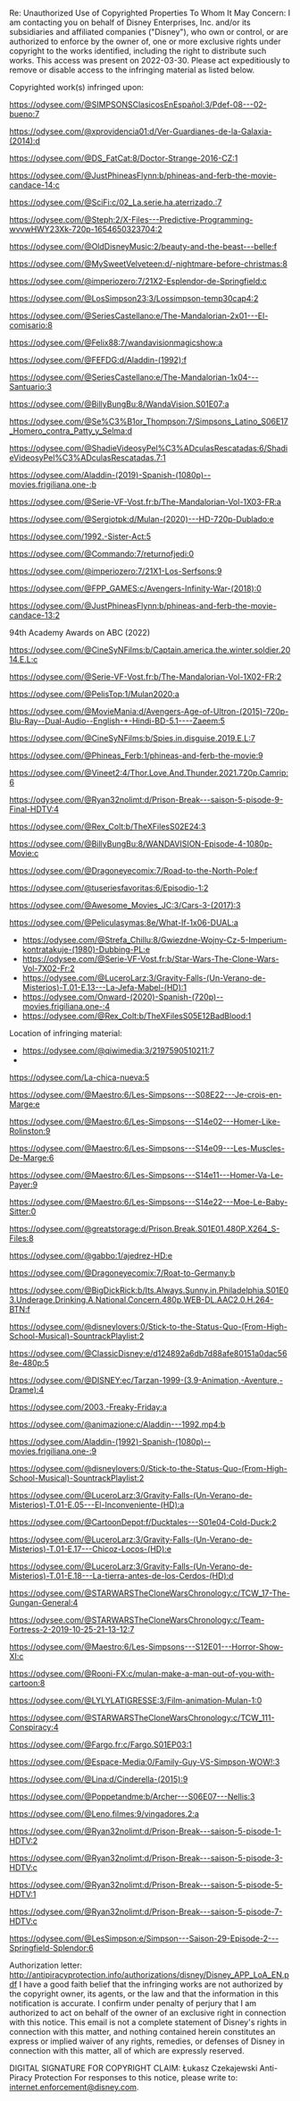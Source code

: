 Re: Unauthorized Use of Copyrighted Properties
To Whom It May Concern:
I am contacting you on behalf of Disney Enterprises, Inc. and/or its subsidiaries and affiliated companies ("Disney"), who own or control, or are authorized to enforce by the owner of, one or more exclusive rights under copyright to the works identified, including the right to distribute such works. This access was present on 2022-03-30. Please act expeditiously to remove or disable access to the infringing material as listed below.

Copyrighted work(s) infringed upon:
 

https://odysee.com/@SIMPSONSClasicosEnEspañol:3/Pdef-08---02-bueno:7

https://odysee.com/@xprovidencia01:d/Ver-Guardianes-de-la-Galaxia-(2014):d

https://odysee.com/@DS_FatCat:8/Doctor-Strange-2016-CZ:1

https://odysee.com/@JustPhineasFlynn:b/phineas-and-ferb-the-movie-candace-14:c

https://odysee.com/@SciFi:c/02_La.serie.ha.aterrizado.:7

https://odysee.com/@Steph:2/X-Files---Predictive-Programming-wvvwHWY23Xk-720p-1654650323704:2

https://odysee.com/@OldDisneyMusic:2/beauty-and-the-beast---belle:f

https://odysee.com/@MySweetVelveteen:d/-nightmare-before-christmas:8

https://odysee.com/@imperiozero:7/21X2-Esplendor-de-Springfield:c

https://odysee.com/@LosSimpson23:3/Lossimpson-temp30cap4:2

https://odysee.com/@SeriesCastellano:e/The-Mandalorian-2x01---El-comisario:8

https://odysee.com/@Felix88:7/wandavisionmagicshow:a

https://odysee.com/@FEFDG:d/Aladdin-(1992):f

https://odysee.com/@SeriesCastellano:e/The-Mandalorian-1x04---Santuario:3

https://odysee.com/@BillyBungBu:8/WandaVision.S01E07:a

https://odysee.com/@Se%C3%B1or_Thompson:7/Simpsons_Latino_S06E17_Homero_contra_Patty_y_Selma:d

https://odysee.com/@ShadieVideosyPel%C3%ADculasRescatadas:6/ShadieVideosyPel%C3%ADculasRescatadas.7:1

https://odysee.com/Aladdin-(2019)-Spanish-(1080p)--movies.frigiliana.one-:b

https://odysee.com/@Serie-VF-Vost.fr:b/The-Mandalorian-Vol-1X03-FR:a

https://odysee.com/@Sergiotpk:d/Mulan-(2020)---HD-720p-Dublado:e

https://odysee.com/1992.-Sister-Act:5

https://odysee.com/@Commando:7/returnofjedi:0

https://odysee.com/@imperiozero:7/21X1-Los-Serfsons:9

https://odysee.com/@FPP_GAMES:c/Avengers-Infinity-War-(2018):0

https://odysee.com/@JustPhineasFlynn:b/phineas-and-ferb-the-movie-candace-13:2

94th Academy Awards on ABC (2022)

https://odysee.com/@CineSyNFilms:b/Captain.america.the.winter.soldier.2014.E.L:c

https://odysee.com/@Serie-VF-Vost.fr:b/The-Mandalorian-Vol-1X02-FR:2

https://odysee.com/@PelisTop:1/Mulan2020:a

https://odysee.com/@MovieMania:d/Avengers-Age-of-Ultron-(2015)-720p-Blu-Ray--Dual-Audio--English-+-Hindi-BD-5.1----Zaeem:5

https://odysee.com/@CineSyNFilms:b/Spies.in.disguise.2019.E.L:7

https://odysee.com/@Phineas_Ferb:1/phineas-and-ferb-the-movie:9

https://odysee.com/@Vineet2:4/Thor.Love.And.Thunder.2021.720p.Camrip:6

https://odysee.com/@Ryan32nolimt:d/Prison-Break---saison-5-pisode-9-Final-HDTV:4

https://odysee.com/@Rex_Colt:b/TheXFilesS02E24:3

https://odysee.com/@BillyBungBu:8/WANDAVISION-Episode-4-1080p-Movie:c

https://odysee.com/@Dragoneyecomix:7/Road-to-the-North-Pole:f

https://odysee.com/@tuseriesfavoritas:6/Episodio-1:2

https://odysee.com/@Awesome_Movies_JC:3/Cars-3-(2017):3 

https://odysee.com/@Peliculasymas:8e/What-If-1x06-DUAL:a


- https://odysee.com/@Strefa_Chillu:8/Gwiezdne-Wojny-Cz-5-Imperium-kontratakuje-(1980)-Dubbing-PL:e 
- https://odysee.com/@Serie-VF-Vost.fr:b/Star-Wars-The-Clone-Wars-Vol-7X02-Fr:2 
- https://odysee.com/@LuceroLarz:3/Gravity-Falls-(Un-Verano-de-Misterios)-T.01-E.13---La-Jefa-Mabel-(HD):1 
- https://odysee.com/Onward-(2020)-Spanish-(720p)--movies.frigiliana.one-:4 
- https://odysee.com/@Rex_Colt:b/TheXFilesS05E12BadBlood:1 

Location of infringing material:
- https://odysee.com/@qiwimedia:3/2197590510211:7
- 
https://odysee.com/La-chica-nueva:5

https://odysee.com/@Maestro:6/Les-Simpsons---S08E22---Je-crois-en-Marge:e

https://odysee.com/@Maestro:6/Les-Simpsons---S14e02---Homer-Like-Rolinston:9

https://odysee.com/@Maestro:6/Les-Simpsons---S14e09---Les-Muscles-De-Marge:6

https://odysee.com/@Maestro:6/Les-Simpsons---S14e11---Homer-Va-Le-Payer:9

https://odysee.com/@Maestro:6/Les-Simpsons---S14e22---Moe-Le-Baby-Sitter:0

https://odysee.com/@greatstorage:d/Prison.Break.S01E01.480P.X264_S-Files:8 

https://odysee.com/@gabbo:1/ajedrez-HD:e

https://odysee.com/@Dragoneyecomix:7/Roat-to-Germany:b

https://odysee.com/@BigDickRick:b/Its.Always.Sunny.in.Philadelphia.S01E03.Underage.Drinking.A.National.Concern.480p.WEB-DL.AAC2.0.H.264-BTN:f

https://odysee.com/@disneylovers:0/Stick-to-the-Status-Quo-(From-High-School-Musical)-SountrackPlaylist:2

https://odysee.com/@ClassicDisney:e/d124892a6db7d88afe80151a0dac568e-480p:5

https://odysee.com/@DISNEY:ec/Tarzan-1999-(3.9-Animation,-Aventure,-Drame):4

https://odysee.com/2003.-Freaky-Friday:a

https://odysee.com/@animazione:c/Aladdin---1992.mp4:b

https://odysee.com/Aladdin-(1992)-Spanish-(1080p)--movies.frigiliana.one-:9

https://odysee.com/@disneylovers:0/Stick-to-the-Status-Quo-(From-High-School-Musical)-SountrackPlaylist:2

https://odysee.com/@LuceroLarz:3/Gravity-Falls-(Un-Verano-de-Misterios)-T.01-E.05---El-Inconveniente-(HD):a

https://odysee.com/@CartoonDepot:f/Ducktales---S01e04-Cold-Duck:2

https://odysee.com/@LuceroLarz:3/Gravity-Falls-(Un-Verano-de-Misterios)-T.01-E.17---Chicoz-Locos-(HD):e

https://odysee.com/@LuceroLarz:3/Gravity-Falls-(Un-Verano-de-Misterios)-T.01-E.18---La-tierra-antes-de-los-Cerdos-(HD):d

https://odysee.com/@STARWARSTheCloneWarsChronology:c/TCW_17-The-Gungan-General:4

https://odysee.com/@STARWARSTheCloneWarsChronology:c/Team-Fortress-2-2019-10-25-21-13-12:7

https://odysee.com/@Maestro:6/Les-Simpsons---S12E01---Horror-Show-XI:c

https://odysee.com/@Rooni-FX:c/mulan-make-a-man-out-of-you-with-cartoon:8

https://odysee.com/@LYLYLATIGRESSE:3/Film-animation-Mulan-1:0

https://odysee.com/@STARWARSTheCloneWarsChronology:c/TCW_111-Conspiracy:4

https://odysee.com/@Fargo.fr:c/Fargo.S01EP03:1

https://odysee.com/@Espace-Media:0/Family-Guy-VS-Simpson-WOW!:3

https://odysee.com/@Lina:d/Cinderella-(2015):9

https://odysee.com/@Poppetandme:b/Archer---S06E07---Nellis:3

https://odysee.com/@Leno.filmes:9/vingadores.2:a

https://odysee.com/@Ryan32nolimt:d/Prison-Break---saison-5-pisode-1-HDTV:2

https://odysee.com/@Ryan32nolimt:d/Prison-Break---saison-5-pisode-3-HDTV:c

https://odysee.com/@Ryan32nolimt:d/Prison-Break---saison-5-pisode-5-HDTV:1

https://odysee.com/@Ryan32nolimt:d/Prison-Break---saison-5-pisode-7-HDTV:c

https://odysee.com/@LesSimpson:e/Simpson---Saison-29-Episode-2---Springfield-Splendor:6

Authorization letter: http://antipiracyprotection.info/authorizations/disney/Disney_APP_LoA_EN.pdf
I have a good faith belief that the infringing works are not authorized by the copyright owner, its agents, or the law and that the information in this notification is accurate. I confirm under penalty of perjury that I am authorized to act on behalf of the owner of an exclusive right in connection with this notice. This email is not a complete statement of Disney's rights in connection with this matter, and nothing contained herein constitutes an express or implied waiver of any rights, remedies, or defenses of Disney in connection with this matter, all of which are expressly reserved.

DIGITAL SIGNATURE FOR COPYRIGHT CLAIM:
Łukasz Czekajewski
Anti-Piracy Protection
For responses to this notice, please write to: internet.enforcement@disney.com. 
